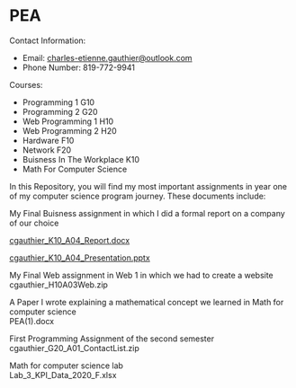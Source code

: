 # PEA
Contact Information:<br/>
- Email: charles-etienne.gauthier@outlook.com<br/>
- Phone Number: 819-772-9941<br/>

Courses:<br/>
- Programming 1 G10<br/>
- Programming 2 G20<br/>
- Web Programming 1 H10<br/>
- Web Programming 2 H20<br/>
- Hardware F10<br/>
- Network F20<br/>
- Buisness In The Workplace K10<br/>
- Math For Computer Science<br/>

In this Repository, you will find my most important assignments in year one of my computer science program journey.
These documents include:<br/>

My Final Buisness assignment in which I did a formal report on a company of our choice

[cgauthier_K10_A04_Report.docx](https://github.com/charlesGOAT/PEA/blob/main/cgauthier_K10_A04_Report.docx)

[cgauthier_K10_A04_Presentation.pptx](https://github.com/charlesGOAT/PEA/blob/main/cgauthier_K10_A04_Presentation.pptx)

My Final Web assignment in Web 1 in which we had to create a website<br/>
cgauthier_H10A03Web.zip

A Paper I wrote explaining a mathematical concept we learned in Math for computer science<br/>
PEA(1).docx

First Programming Assignment of the second semester<br/>
cgauthier_G20_A01_ContactList.zip

Math for computer science lab<br/>
Lab_3_KPI_Data_2020_F.xlsx
